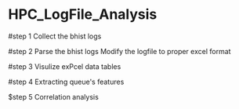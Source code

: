 # HPC_LogFile_Analysis

#step 1
Collect the bhist logs

#step 2
Parse the bhist logs
Modify the logfile to proper excel format

#step 3 
Visulize exPcel data tables

#step 4 
Extracting queue's features

$step 5
Correlation analysis
